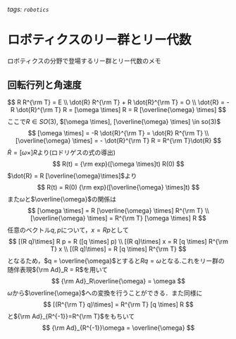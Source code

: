 ###### tags: `robotics`
# ロボティクスのリー群とリー代数

ロボティクスの分野で登場するリー群とリー代数のメモ
## 回転行列と角速度
$$
    R R^{\rm T} = E \\
    \dot{R} R^{\rm T} + R \dot{R}^{\rm T} = O \\
    \dot{R} = -R \dot{R}^{\rm T} R = [\omega \times] R = R [\overline{\omega} \times]
$$
ここで$R \in SO(3)$, $[\omega \times], [\overline{\omega} \times] \in so(3)$
$$
    [\omega \times] = -R \dot{R}^{\rm T} = \dot{R} R^{\rm T} \\
    [\overline{\omega} \times] = - \dot{R}^{\rm T} R = R^{\rm T}\dot{R}
$$
$\dot{R} = [\omega \times] R$より(ロドリゲスの式の導出)
$$
    R(t) = {\rm exp}([\omega \times]t) R(0)
$$
$\dot{R} = R [\overline{\omega}\times]$より
$$
    R(t) = R(0) {\rm exp}([\overline{\omega} \times]t)
$$
また$\omega$と$\overline{\omega}$の関係は
$$
    [\omega \times] = R [\overline{\omega} \times] R^{\rm T} \\
    [\overline{\omega} \times] = R^{\rm T} [\omega \times] R
$$
任意のベクトル$q,p$について，$x = Rp$として
$$
    [(R q)\times] R p = R ([q \times] p) \\
    [(R q)\times] x = R [q \times] R^{\rm T} x \\
    [(R q)\times] = R [q \times] R^{\rm T}
$$
となるため，$q = \overline{\omega}$とすると$Rq = \omega$となる.これをリー群の随伴表現${\rm Ad}_R = R$を用いて
$$
    {\rm Ad}_R\overline{\omega} = \omega
$$
$\omega$から$\overline{\omega}$への変換を行うことができる．また同様に
$$
    [(R^{\rm T} q)\times] = R^{\rm T} [q \times] R
$$
と${\rm Ad}_{R^{-1}}=R^{\rm T}$をもちいて
$$
    {\rm Ad}_{R^{-1}}\omega = \overline{\omega}
$$